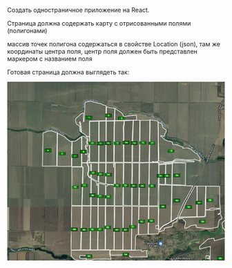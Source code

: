 Создать одностраничное приложение на React.

Страница должна содержать карту с отрисованными полями (полигонами)

массив точек полигона содержаться в свойстве Location (json), там же координаты центра поля, центр поля должен быть представлен маркером с названием поля

Готовая страница должна выглядеть так:

![plot](./result.png)